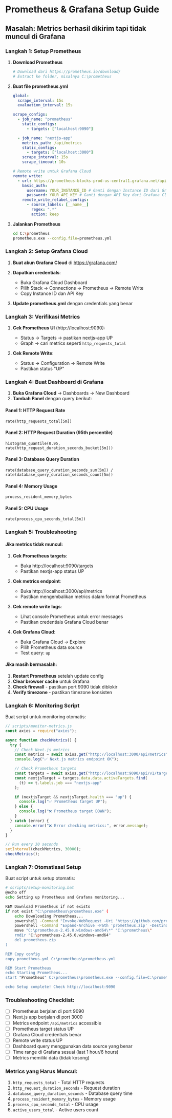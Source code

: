 # Prometheus & Grafana Setup Guide

## Masalah: Metrics berhasil dikirim tapi tidak muncul di Grafana

### Langkah 1: Setup Prometheus

1. **Download Prometheus**

   ```bash
   # Download dari https://prometheus.io/download/
   # Extract ke folder, misalnya C:\prometheus
   ```

2. **Buat file prometheus.yml**

   ```yaml
   global:
     scrape_interval: 15s
     evaluation_interval: 15s

   scrape_configs:
     - job_name: "prometheus"
       static_configs:
         - targets: ["localhost:9090"]

     - job_name: "nextjs-app"
       metrics_path: /api/metrics
       static_configs:
         - targets: ["localhost:3000"]
       scrape_interval: 15s
       scrape_timeout: 10s

   # Remote write untuk Grafana Cloud
   remote_write:
     - url: https://prometheus-blocks-prod-us-central1.grafana.net/api/prom/push
       basic_auth:
         username: YOUR_INSTANCE_ID # Ganti dengan Instance ID dari Grafana Cloud
         password: YOUR_API_KEY # Ganti dengan API Key dari Grafana Cloud
       remote_write_relabel_configs:
         - source_labels: [__name__]
           regex: ".*"
           action: keep
   ```

3. **Jalankan Prometheus**
   ```bash
   cd C:\prometheus
   prometheus.exe --config.file=prometheus.yml
   ```

### Langkah 2: Setup Grafana Cloud

1. **Buat akun Grafana Cloud** di https://grafana.com/
2. **Dapatkan credentials**:

   - Buka Grafana Cloud Dashboard
   - Pilih Stack → Connections → Prometheus → Remote Write
   - Copy Instance ID dan API Key

3. **Update prometheus.yml** dengan credentials yang benar

### Langkah 3: Verifikasi Metrics

1. **Cek Prometheus UI** (http://localhost:9090):

   - Status → Targets → pastikan nextjs-app UP
   - Graph → cari metrics seperti `http_requests_total`

2. **Cek Remote Write**:
   - Status → Configuration → Remote Write
   - Pastikan status "UP"

### Langkah 4: Buat Dashboard di Grafana

1. **Buka Grafana Cloud** → Dashboards → New Dashboard
2. **Tambah Panel** dengan query berikut:

#### Panel 1: HTTP Request Rate

```
rate(http_requests_total[5m])
```

#### Panel 2: HTTP Request Duration (95th percentile)

```
histogram_quantile(0.95, rate(http_request_duration_seconds_bucket[5m]))
```

#### Panel 3: Database Query Duration

```
rate(database_query_duration_seconds_sum[5m]) / rate(database_query_duration_seconds_count[5m])
```

#### Panel 4: Memory Usage

```
process_resident_memory_bytes
```

#### Panel 5: CPU Usage

```
rate(process_cpu_seconds_total[5m])
```

### Langkah 5: Troubleshooting

#### Jika metrics tidak muncul:

1. **Cek Prometheus targets**:

   - Buka http://localhost:9090/targets
   - Pastikan nextjs-app status UP

2. **Cek metrics endpoint**:

   - Buka http://localhost:3000/api/metrics
   - Pastikan mengembalikan metrics dalam format Prometheus

3. **Cek remote write logs**:

   - Lihat console Prometheus untuk error messages
   - Pastikan credentials Grafana Cloud benar

4. **Cek Grafana Cloud**:
   - Buka Grafana Cloud → Explore
   - Pilih Prometheus data source
   - Test query: `up`

#### Jika masih bermasalah:

1. **Restart Prometheus** setelah update config
2. **Clear browser cache** untuk Grafana
3. **Check firewall** - pastikan port 9090 tidak diblokir
4. **Verify timezone** - pastikan timezone konsisten

### Langkah 6: Monitoring Script

Buat script untuk monitoring otomatis:

```javascript
// scripts/monitor-metrics.js
const axios = require("axios");

async function checkMetrics() {
  try {
    // Check Next.js metrics
    const metrics = await axios.get("http://localhost:3000/api/metrics");
    console.log("✅ Next.js metrics endpoint OK");

    // Check Prometheus targets
    const targets = await axios.get("http://localhost:9090/api/v1/targets");
    const nextjsTarget = targets.data.data.activeTargets.find(
      (t) => t.labels.job === "nextjs-app"
    );

    if (nextjsTarget && nextjsTarget.health === "up") {
      console.log("✅ Prometheus target UP");
    } else {
      console.log("❌ Prometheus target DOWN");
    }
  } catch (error) {
    console.error("❌ Error checking metrics:", error.message);
  }
}

// Run every 30 seconds
setInterval(checkMetrics, 30000);
checkMetrics();
```

### Langkah 7: Otomatisasi Setup

Buat script untuk setup otomatis:

```bash
# scripts/setup-monitoring.bat
@echo off
echo Setting up Prometheus and Grafana monitoring...

REM Download Prometheus if not exists
if not exist "C:\prometheus\prometheus.exe" (
    echo Downloading Prometheus...
    powershell -Command "Invoke-WebRequest -Uri 'https://github.com/prometheus/prometheus/releases/download/v2.45.0/prometheus-2.45.0.windows-amd64.zip' -OutFile 'prometheus.zip'"
    powershell -Command "Expand-Archive -Path 'prometheus.zip' -DestinationPath 'C:\'"
    move "C:\prometheus-2.45.0.windows-amd64\*" "C:\prometheus\"
    rmdir "C:\prometheus-2.45.0.windows-amd64"
    del prometheus.zip
)

REM Copy config
copy prometheus.yml C:\prometheus\prometheus.yml

REM Start Prometheus
echo Starting Prometheus...
start "Prometheus" C:\prometheus\prometheus.exe --config.file=C:\prometheus\prometheus.yml

echo Setup complete! Check http://localhost:9090
```

### Troubleshooting Checklist:

- [ ] Prometheus berjalan di port 9090
- [ ] Next.js app berjalan di port 3000
- [ ] Metrics endpoint `/api/metrics` accessible
- [ ] Prometheus target status UP
- [ ] Grafana Cloud credentials benar
- [ ] Remote write status UP
- [ ] Dashboard query menggunakan data source yang benar
- [ ] Time range di Grafana sesuai (last 1 hour/6 hours)
- [ ] Metrics memiliki data (tidak kosong)

### Metrics yang Harus Muncul:

1. `http_requests_total` - Total HTTP requests
2. `http_request_duration_seconds` - Request duration
3. `database_query_duration_seconds` - Database query time
4. `process_resident_memory_bytes` - Memory usage
5. `process_cpu_seconds_total` - CPU usage
6. `active_users_total` - Active users count
